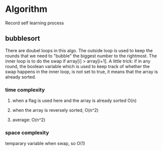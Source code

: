 # Algorithm
Record self learning process

## bubblesort
There are doubel loops in this algo. The outside loop is used to keep the rounds that we need to "bubble" the biggest number to the rightmost. The inner loop is to do the swap if array[i] > array[i+1].
A little trick: if in any round, the boolean variable which is used to keep track of whether the swap happens in the inner loop, is not set to true, it means that the array is already sorted.


### time complexity
1. when a flag is used here and the array is already sorted
O(n)

2. when the array is reversely sorted, O(n^2) 

3. average: O(n^2)

### space complexity
temparary variable when swap, so O(1)





